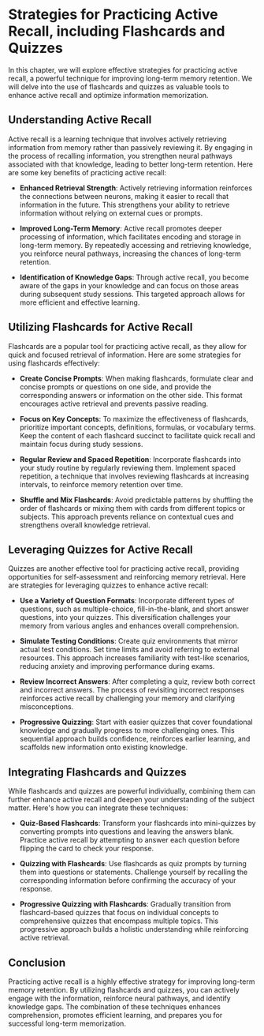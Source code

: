 Strategies for Practicing Active Recall, including Flashcards and Quizzes
====================================================================================

In this chapter, we will explore effective strategies for practicing active recall, a powerful technique for improving long-term memory retention. We will delve into the use of flashcards and quizzes as valuable tools to enhance active recall and optimize information memorization.

**Understanding Active Recall**
-------------------------------

Active recall is a learning technique that involves actively retrieving information from memory rather than passively reviewing it. By engaging in the process of recalling information, you strengthen neural pathways associated with that knowledge, leading to better long-term retention. Here are some key benefits of practicing active recall:

* **Enhanced Retrieval Strength**: Actively retrieving information reinforces the connections between neurons, making it easier to recall that information in the future. This strengthens your ability to retrieve information without relying on external cues or prompts.

* **Improved Long-Term Memory**: Active recall promotes deeper processing of information, which facilitates encoding and storage in long-term memory. By repeatedly accessing and retrieving knowledge, you reinforce neural pathways, increasing the chances of long-term retention.

* **Identification of Knowledge Gaps**: Through active recall, you become aware of the gaps in your knowledge and can focus on those areas during subsequent study sessions. This targeted approach allows for more efficient and effective learning.

**Utilizing Flashcards for Active Recall**
------------------------------------------

Flashcards are a popular tool for practicing active recall, as they allow for quick and focused retrieval of information. Here are some strategies for using flashcards effectively:

* **Create Concise Prompts**: When making flashcards, formulate clear and concise prompts or questions on one side, and provide the corresponding answers or information on the other side. This format encourages active retrieval and prevents passive reading.

* **Focus on Key Concepts**: To maximize the effectiveness of flashcards, prioritize important concepts, definitions, formulas, or vocabulary terms. Keep the content of each flashcard succinct to facilitate quick recall and maintain focus during study sessions.

* **Regular Review and Spaced Repetition**: Incorporate flashcards into your study routine by regularly reviewing them. Implement spaced repetition, a technique that involves reviewing flashcards at increasing intervals, to reinforce memory retention over time.

* **Shuffle and Mix Flashcards**: Avoid predictable patterns by shuffling the order of flashcards or mixing them with cards from different topics or subjects. This approach prevents reliance on contextual cues and strengthens overall knowledge retrieval.

**Leveraging Quizzes for Active Recall**
----------------------------------------

Quizzes are another effective tool for practicing active recall, providing opportunities for self-assessment and reinforcing memory retrieval. Here are strategies for leveraging quizzes to enhance active recall:

* **Use a Variety of Question Formats**: Incorporate different types of questions, such as multiple-choice, fill-in-the-blank, and short answer questions, into your quizzes. This diversification challenges your memory from various angles and enhances overall comprehension.

* **Simulate Testing Conditions**: Create quiz environments that mirror actual test conditions. Set time limits and avoid referring to external resources. This approach increases familiarity with test-like scenarios, reducing anxiety and improving performance during exams.

* **Review Incorrect Answers**: After completing a quiz, review both correct and incorrect answers. The process of revisiting incorrect responses reinforces active recall by challenging your memory and clarifying misconceptions.

* **Progressive Quizzing**: Start with easier quizzes that cover foundational knowledge and gradually progress to more challenging ones. This sequential approach builds confidence, reinforces earlier learning, and scaffolds new information onto existing knowledge.

**Integrating Flashcards and Quizzes**
--------------------------------------

While flashcards and quizzes are powerful individually, combining them can further enhance active recall and deepen your understanding of the subject matter. Here's how you can integrate these techniques:

* **Quiz-Based Flashcards**: Transform your flashcards into mini-quizzes by converting prompts into questions and leaving the answers blank. Practice active recall by attempting to answer each question before flipping the card to check your response.

* **Quizzing with Flashcards**: Use flashcards as quiz prompts by turning them into questions or statements. Challenge yourself by recalling the corresponding information before confirming the accuracy of your response.

* **Progressive Quizzing with Flashcards**: Gradually transition from flashcard-based quizzes that focus on individual concepts to comprehensive quizzes that encompass multiple topics. This progressive approach builds a holistic understanding while reinforcing active retrieval.

**Conclusion**
--------------

Practicing active recall is a highly effective strategy for improving long-term memory retention. By utilizing flashcards and quizzes, you can actively engage with the information, reinforce neural pathways, and identify knowledge gaps. The combination of these techniques enhances comprehension, promotes efficient learning, and prepares you for successful long-term memorization.
